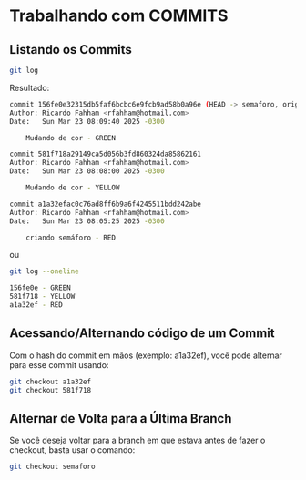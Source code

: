 # Trabalhando com COMMITS

## Listando os Commits

```bash
git log
```

Resultado:

```bash
commit 156fe0e32315db5faf6bcbc6e9fcb9ad58b0a96e (HEAD -> semaforo, origin/semaforo)
Author: Ricardo Fahham <rfahham@hotmail.com>
Date:   Sun Mar 23 08:09:40 2025 -0300

    Mudando de cor - GREEN

commit 581f718a29149ca5d056b3fd860324da85862161
Author: Ricardo Fahham <rfahham@hotmail.com>
Date:   Sun Mar 23 08:08:00 2025 -0300

    Mudando de cor - YELLOW

commit a1a32efac0c76ad8ff6b9a6f4245511bdd242abe
Author: Ricardo Fahham <rfahham@hotmail.com>
Date:   Sun Mar 23 08:05:25 2025 -0300

    criando semáforo - RED
```

ou

```bash
git log --oneline

156fe0e - GREEN
581f718 - YELLOW
a1a32ef - RED
```

## Acessando/Alternando código de um Commit

Com o hash do commit em mãos (exemplo: a1a32ef), você pode alternar para esse commit usando:

```bash
git checkout a1a32ef
git checkout 581f718
```

## Alternar de Volta para a Última Branch

Se você deseja voltar para a branch em que estava antes de fazer o checkout, basta usar o comando:

```bash
git checkout semaforo
```
